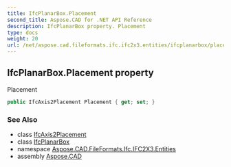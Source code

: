 ```yaml
---
title: IfcPlanarBox.Placement
second_title: Aspose.CAD for .NET API Reference
description: IfcPlanarBox property. Placement
type: docs
weight: 20
url: /net/aspose.cad.fileformats.ifc.ifc2x3.entities/ifcplanarbox/placement/
---
```

## IfcPlanarBox.Placement property

Placement

```csharp
public IfcAxis2Placement Placement { get; set; }
```

### See Also

* class [IfcAxis2Placement](../../../aspose.cad.fileformats.ifc.ifc2x3.types/ifcaxis2placement/)
* class [IfcPlanarBox](../)
* namespace [Aspose.CAD.FileFormats.Ifc.IFC2X3.Entities](../../ifcplanarbox/)
* assembly [Aspose.CAD](../../../)


